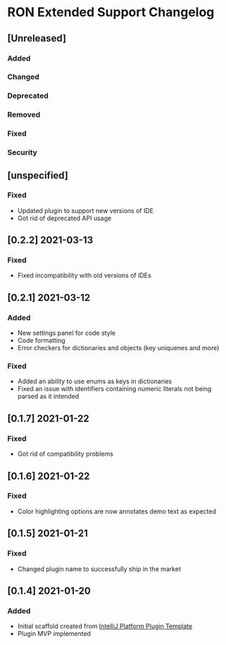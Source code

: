 <!-- Keep a Changelog guide -> https://keepachangelog.com -->

# RON Extended Support Changelog

## [Unreleased]
### Added

### Changed

### Deprecated

### Removed

### Fixed

### Security
## [unspecified]
### Fixed
- Updated plugin to support new versions of IDE
- Got rid of deprecated API usage

## [0.2.2] 2021-03-13
### Fixed
- Fixed incompatibility with old versions of IDEs

## [0.2.1] 2021-03-12
### Added
- New settings panel for code style
- Code formatting
- Error checkers for dictionaries and objects (key uniquenes and more)
### Fixed
- Added an ability to use enums as keys in dictionaries
- Fixed an issue with identifiers containing numeric literals not being parsed as it intended


## [0.1.7] 2021-01-22
### Fixed
- Got rid of compatibility problems

## [0.1.6] 2021-01-22
### Fixed
- Color highlighting options are now annotates demo text as expected

## [0.1.5] 2021-01-21
### Fixed
- Changed plugin name to successfully ship in the market

## [0.1.4] 2021-01-20
### Added
- Initial scaffold created from [IntelliJ Platform Plugin Template](https://github.com/JetBrains/intellij-platform-plugin-template)
- Plugin MVP implemented
